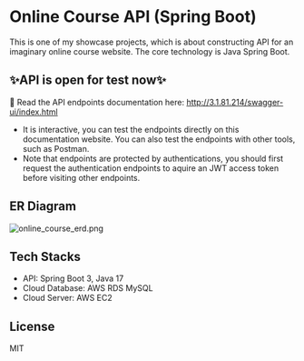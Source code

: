 # Online Course API (Spring Boot)
This is one of my showcase projects, which is about constructing API for an imaginary online course website. The core technology is Java Spring Boot.  

## ✨API is open for test now✨
📄 Read the API endpoints documentation here: http://3.1.81.214/swagger-ui/index.html
- It is interactive, you can test the endpoints directly on this documentation website. You can also test the endpoints with other tools, such as Postman.  
- Note that endpoints are protected by authentications, you should first request the authentication endpoints to aquire an JWT access token before visiting other endpoints.  

## ER Diagram
![online_course_erd.png](/online-course-api-by-spring-boot/online_course_erd.png?raw=true)  

## Tech Stacks

- API: Spring Boot 3, Java 17  
- Cloud Database: AWS RDS MySQL  
- Cloud Server: AWS EC2  

## License

MIT  
